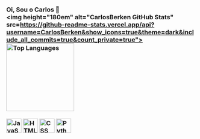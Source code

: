 ### Oi, Sou o Carlos 👋 <div style= "display: inline_block"> <img height="180em" alt="CarlosBerken GitHub Stats" src=https://github-readme-stats.vercel.app/api?username=CarlosBerken&show_icons=true&theme=dark&include_all_commits=true&count_private=true"> <img height="180em" alt="Top Languages" src="https://github-readme-stats.vercel.app/api/top-langs/?username=CarlosBerken&layout=compact&langs_count=7&theme=dark"> </div> <div style= "display: inline_block"><br/> <img align="center" alt="JavaScript" height="38" width="40" src="https://cdn.jsdelivr.net/gh/devicons/devicon/icons/javascript/javascript-original.svg" /> <img align="center" alt="HTML" height="38" width="40" src="https://cdn.jsdelivr.net/gh/devicons/devicon/icons/html5/html5-original.svg" /> <img align="center" alt="CSS" height="38" width="40" src="https://cdn.jsdelivr.net/gh/devicons/devicon/icons/css3/css3-original.svg" /> <img align="center" alt="Python" height="38" width="40" src="https://cdn.jsdelivr.net/gh/devicons/devicon/icons/python/python-original.svg" /> </div>
